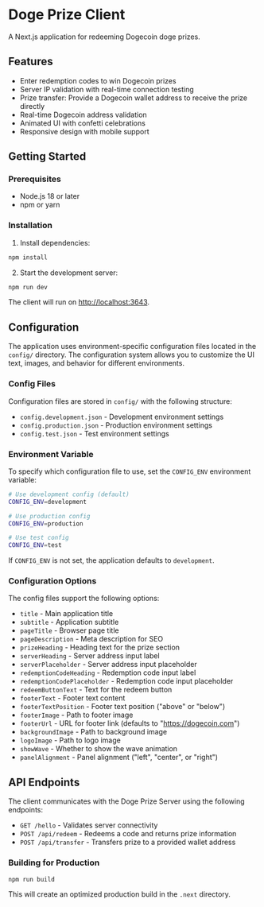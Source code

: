 # Doge Prize Client

A Next.js application for redeeming Dogecoin doge prizes.

## Features

- Enter redemption codes to win Dogecoin prizes
- Server IP validation with real-time connection testing
- Prize transfer: Provide a Dogecoin wallet address to receive the prize directly
- Real-time Dogecoin address validation
- Animated UI with confetti celebrations
- Responsive design with mobile support

## Getting Started

### Prerequisites

- Node.js 18 or later
- npm or yarn

### Installation

1. Install dependencies:
```bash
npm install
```

2. Start the development server:
```bash
npm run dev
```

The client will run on [http://localhost:3643](http://localhost:3643).

## Configuration

The application uses environment-specific configuration files located in the `config/` directory. The configuration system allows you to customize the UI text, images, and behavior for different environments.

### Config Files

Configuration files are stored in `config/` with the following structure:
- `config.development.json` - Development environment settings
- `config.production.json` - Production environment settings  
- `config.test.json` - Test environment settings

### Environment Variable

To specify which configuration file to use, set the `CONFIG_ENV` environment variable:

```bash
# Use development config (default)
CONFIG_ENV=development

# Use production config
CONFIG_ENV=production

# Use test config
CONFIG_ENV=test
```

If `CONFIG_ENV` is not set, the application defaults to `development`.

### Configuration Options

The config files support the following options:

- `title` - Main application title
- `subtitle` - Application subtitle
- `pageTitle` - Browser page title
- `pageDescription` - Meta description for SEO
- `prizeHeading` - Heading text for the prize section
- `serverHeading` - Server address input label
- `serverPlaceholder` - Server address input placeholder
- `redemptionCodeHeading` - Redemption code input label
- `redemptionCodePlaceholder` - Redemption code input placeholder
- `redeemButtonText` - Text for the redeem button
- `footerText` - Footer text content
- `footerTextPosition` - Footer text position ("above" or "below")
- `footerImage` - Path to footer image
- `footerUrl` - URL for footer link (defaults to "https://dogecoin.com")
- `backgroundImage` - Path to background image
- `logoImage` - Path to logo image
- `showWave` - Whether to show the wave animation
- `panelAlignment` - Panel alignment ("left", "center", or "right")

## API Endpoints

The client communicates with the Doge Prize Server using the following endpoints:

- `GET /hello` - Validates server connectivity
- `POST /api/redeem` - Redeems a code and returns prize information
- `POST /api/transfer` - Transfers prize to a provided wallet address

### Building for Production

```bash
npm run build
```

This will create an optimized production build in the `.next` directory.